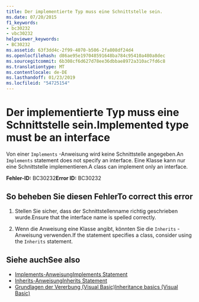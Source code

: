 ```yaml
---
title: Der implementierte Typ muss eine Schnittstelle sein.
ms.date: 07/20/2015
f1_keywords:
- bc30232
- vbc30232
helpviewer_keywords:
- BC30232
ms.assetid: 63f3dd4c-2f99-4070-b506-2fa808df24d4
ms.openlocfilehash: d86ae95e197048591648ba784c95410a480a8dec
ms.sourcegitcommit: 6b308cf6d627d78ee36dbbae8972a310ac7fd6c8
ms.translationtype: MT
ms.contentlocale: de-DE
ms.lasthandoff: 01/23/2019
ms.locfileid: "54725154"
---
```

# <a name="implemented-type-must-be-an-interface"></a><span data-ttu-id="bf8c6-102">Der implementierte Typ muss eine Schnittstelle sein.</span><span class="sxs-lookup"><span data-stu-id="bf8c6-102">Implemented type must be an interface</span></span>
<span data-ttu-id="bf8c6-103">Von einer `Implements` -Anweisung wird keine Schnittstelle angegeben.</span><span class="sxs-lookup"><span data-stu-id="bf8c6-103">An `Implements` statement does not specify an interface.</span></span> <span data-ttu-id="bf8c6-104">Eine Klasse kann nur eine Schnittstelle implementieren.</span><span class="sxs-lookup"><span data-stu-id="bf8c6-104">A class can implement only an interface.</span></span>  
  
 <span data-ttu-id="bf8c6-105">**Fehler-ID:** BC30232</span><span class="sxs-lookup"><span data-stu-id="bf8c6-105">**Error ID:** BC30232</span></span>  
  
## <a name="to-correct-this-error"></a><span data-ttu-id="bf8c6-106">So beheben Sie diesen Fehler</span><span class="sxs-lookup"><span data-stu-id="bf8c6-106">To correct this error</span></span>  
  
1.  <span data-ttu-id="bf8c6-107">Stellen Sie sicher, dass der Schnittstellenname richtig geschrieben wurde.</span><span class="sxs-lookup"><span data-stu-id="bf8c6-107">Ensure that the interface name is spelled correctly.</span></span>  
  
2.  <span data-ttu-id="bf8c6-108">Wenn die Anweisung eine Klasse angibt, könnten Sie die `Inherits` -Anweisung verwenden.</span><span class="sxs-lookup"><span data-stu-id="bf8c6-108">If the statement specifies a class, consider using the `Inherits` statement.</span></span>  
  
## <a name="see-also"></a><span data-ttu-id="bf8c6-109">Siehe auch</span><span class="sxs-lookup"><span data-stu-id="bf8c6-109">See also</span></span>
- [<span data-ttu-id="bf8c6-110">Implements-Anweisung</span><span class="sxs-lookup"><span data-stu-id="bf8c6-110">Implements Statement</span></span>](../../visual-basic/language-reference/statements/implements-statement.md)
- [<span data-ttu-id="bf8c6-111">Inherits-Anweisung</span><span class="sxs-lookup"><span data-stu-id="bf8c6-111">Inherits Statement</span></span>](../../visual-basic/language-reference/statements/inherits-statement.md)
- [<span data-ttu-id="bf8c6-112">Grundlagen der Vererbung (Visual Basic)</span><span class="sxs-lookup"><span data-stu-id="bf8c6-112">Inheritance basics (Visual Basic)</span></span>](~/docs/visual-basic/programming-guide/language-features/objects-and-classes/inheritance-basics.md)
